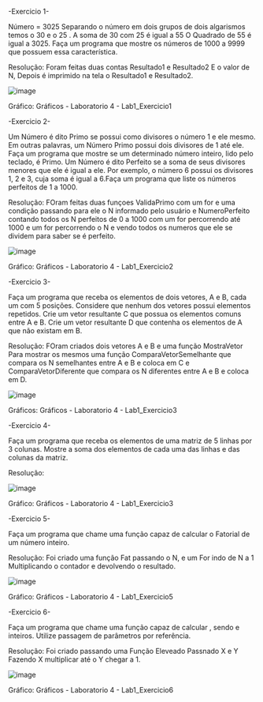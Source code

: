 -Exercicio 1-

Número = 3025 Separando o número em dois grupos de dois algarismos temos o 30 e o 25 . A soma de 30 com 25 é igual a 55 O Quadrado de 55 é igual a 3025. Faça um programa que mostre os números de 1000 a 9999 que possuem essa característica.

Resolução: Foram feitas duas contas Resultado1 e Resultado2 E o valor de N, Depois é imprimido na tela o Resultado1 e Resultado2.

![image](https://user-images.githubusercontent.com/111787841/194431014-1e227a31-d63b-490c-8580-ba6d04355f7f.png)

Gráfico: Gráficos - Laboratorio 4 - Lab1_Exercicio1



-Exercicio 2-

Um Número é dito Primo se possui como divisores o número 1 e ele mesmo. Em outras palavras, um Número Primo possui dois divisores de 1 até ele. Faça um programa que mostre se um determinado número inteiro, lido pelo teclado, é Primo. Um Número é dito Perfeito se a soma de seus divisores menores que ele é igual a ele. Por exemplo, o número 6 possui os divisores 1, 2 e 3, cuja soma é igual a 6.Faça um programa que liste os números perfeitos de 1 a 1000.

Resolução: FOram feitas duas funçoes ValidaPrimo com um for e uma condição passando para ele o N informado pelo usuário e NumeroPerfeito contando todos os N perfeitos de 0 a 1000 com um for percorrendo até 1000 e um for percorrendo o N e vendo todos os numeros que ele se dividem para saber se é perfeito.

![image](https://user-images.githubusercontent.com/111787841/194451788-25b3366a-23b7-4223-b3e5-4c3cdb55c885.png)

Gráfico: Gráficos - Laboratorio 4 - Lab1_Exercicio2


-Exercicio 3-

Faça um programa que receba os elementos de dois vetores, A e B, cada um com 5 posições. Considere que nenhum dos vetores possui elementos repetidos. Crie um vetor resultante C que possua os elementos comuns entre A e B. Crie um vetor resultante D que contenha os elementos de A que não existam em B.

Resolução: FOram criados dois vetores A e B e uma função MostraVetor Para mostrar os mesmos uma função ComparaVetorSemelhante que compara os N semelhantes entre A e B e coloca em C e  ComparaVetorDiferente que compara os N diferentes entre A e B e coloca em D.

![image](https://user-images.githubusercontent.com/111787841/194431408-0d564887-1f6c-48ad-a96a-f2d6e1b2dab1.png)

Gráficos: Gráficos - Laboratorio 4 - Lab1_Exercicio3

-Exercicio 4-

Faça um programa que receba os elementos de uma matriz de 5 linhas por 3 colunas. Mostre a soma dos elementos de cada uma das linhas e das colunas da matriz.

Resolução:

![image](https://user-images.githubusercontent.com/111787841/194431997-9ee7d1b9-8570-47e9-ba7b-9dca18d4bd69.png)

Gráfico: Gráficos - Laboratorio 4 - Lab1_Exercicio3

-Exercicio 5-

Faça um programa que chame uma função capaz de calcular o Fatorial de um número inteiro.

Resolução: Foi criado uma função Fat passando o N, e um For indo de  N a 1 Multiplicando o contador e devolvendo o resultado.

![image](https://user-images.githubusercontent.com/111787841/194432139-d8a84d12-9127-45b1-ac1f-317ae88b973a.png)

Gráfico: Gráficos - Laboratorio 4 - Lab1_Exercicio5


-Exercicio 6-

Faça um programa que chame uma função capaz de calcular , sendo e inteiros. Utilize passagem de parâmetros por referência.

Resolução: Foi criado passando uma Função Eleveado Passnado X e Y Fazendo X multiplicar até o Y chegar a 1.

![image](https://user-images.githubusercontent.com/111787841/194432239-92307910-b4d8-412f-bdf2-3afa8964c9be.png)

Gráfico: Gráficos - Laboratorio 4 - Lab1_Exercicio6
